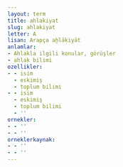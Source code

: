 ```yaml
---
layout: term
title: ahlakiyat
slug: ahlakiyat
letter: A
lisan: Arapça aḫlāḳiyāt
anlamlar:
- Ahlakla ilgili konular, görüşler
- ahlak bilimi
ozellikler:
- - isim
  - eskimiş
  - toplum bilimi
- - isim
  - eskimiş
  - toplum bilimi
  - ''
ornekler:
- - ''
- - ''
orneklerkaynak:
- - ''
- - ''
---
```

